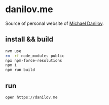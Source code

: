 # danilov.me
Source of personal website of [Michael Danilov](https://danilov.me).

## install && build
```bash
nvm use
rm -rf node_modules public
npx npm-force-resolutions
npm i
npm run build
```

## run
```bash
open https://danilov.me
```
